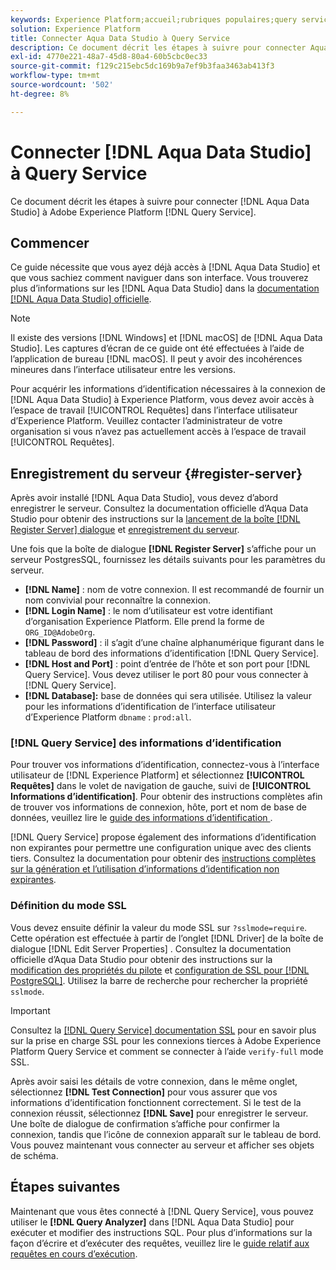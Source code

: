 ```yaml
---
keywords: Experience Platform;accueil;rubriques populaires;query service;Query service;Aqua Data Studio;Aqua data studio;se connecter à query service;
solution: Experience Platform
title: Connecter Aqua Data Studio à Query Service
description: Ce document décrit les étapes à suivre pour connecter Aqua Data Studio à Adobe Experience Platform Query Service.
exl-id: 4770e221-48a7-45d8-80a4-60b5cbc0ec33
source-git-commit: f129c215ebc5dc169b9a7ef9b3faa3463ab413f3
workflow-type: tm+mt
source-wordcount: '502'
ht-degree: 8%

---
```


# Connecter [!DNL Aqua Data Studio] à Query Service

Ce document décrit les étapes à suivre pour connecter [!DNL Aqua Data Studio] à Adobe Experience Platform [!DNL Query Service].

## Commencer

Ce guide nécessite que vous ayez déjà accès à [!DNL Aqua Data Studio] et que vous sachiez comment naviguer dans son interface. Vous trouverez plus d’informations sur les [!DNL Aqua Data Studio] dans la [documentation [!DNL Aqua Data Studio] officielle](https://www.aquaclusters.com/app/home/project/public/aquadatastudio/wikibook/Documentation21.1/page/0/Aqua-Data-Studio-21-1).

>[!NOTE]
>
>Il existe des versions [!DNL Windows] et [!DNL macOS] de [!DNL Aqua Data Studio]. Les captures d’écran de ce guide ont été effectuées à l’aide de l’application de bureau [!DNL macOS]. Il peut y avoir des incohérences mineures dans l’interface utilisateur entre les versions.

Pour acquérir les informations d’identification nécessaires à la connexion de [!DNL Aqua Data Studio] à Experience Platform, vous devez avoir accès à l’espace de travail [!UICONTROL Requêtes] dans l’interface utilisateur d’Experience Platform. Veuillez contacter l’administrateur de votre organisation si vous n’avez pas actuellement accès à l’espace de travail [!UICONTROL Requêtes].

## Enregistrement du serveur {#register-server}

Après avoir installé [!DNL Aqua Data Studio], vous devez d’abord enregistrer le serveur. Consultez la documentation officielle d’Aqua Data Studio pour obtenir des instructions sur la [lancement de la boîte [!DNL Register Server] dialogue](https://www.aquaclusters.com/app/home/project/public/aquadatastudio/wikibook/Documentation18/page/81/Registering-a-Database-Server#launching_the_register_server_dialog) et [enregistrement du serveur](https://www.aquaclusters.com/app/home/project/public/aquadatastudio/wikibook/Documentation18/page/81/Registering-a-Database-Server#steps_to_register_a_server_in_aqua_data_studio).

Une fois que la boîte de dialogue **[!DNL Register Server]** s’affiche pour un serveur PostgresSQL, fournissez les détails suivants pour les paramètres du serveur.

- **[!DNL Name]** : nom de votre connexion. Il est recommandé de fournir un nom convivial pour reconnaître la connexion.
- **[!DNL Login Name]** : le nom d’utilisateur est votre identifiant d’organisation Experience Platform. Elle prend la forme de `ORG_ID@AdobeOrg`.
- **[!DNL Password]** : il s’agit d’une chaîne alphanumérique figurant dans le tableau de bord des informations d’identification [!DNL Query Service].
- **[!DNL Host and Port]** : point d’entrée de l’hôte et son port pour [!DNL Query Service]. Vous devez utiliser le port 80 pour vous connecter à [!DNL Query Service].
- **[!DNL Database]:** base de données qui sera utilisée. Utilisez la valeur pour les informations d’identification de l’interface utilisateur d’Experience Platform `dbname` : `prod:all`.

### [!DNL Query Service] des informations d’identification

Pour trouver vos informations d’identification, connectez-vous à l’interface utilisateur de [!DNL Experience Platform] et sélectionnez **[!UICONTROL Requêtes]** dans le volet de navigation de gauche, suivi de **[!UICONTROL Informations d’identification]**. Pour obtenir des instructions complètes afin de trouver vos informations de connexion, hôte, port et nom de base de données, veuillez lire le [ guide des informations d’identification ](../ui/credentials.md).

[!DNL Query Service] propose également des informations d’identification non expirantes pour permettre une configuration unique avec des clients tiers. Consultez la documentation pour obtenir des [instructions complètes sur la génération et l’utilisation d’informations d’identification non expirantes](../ui/credentials.md#non-expiring-credentials).

### Définition du mode SSL

Vous devez ensuite définir la valeur du mode SSL sur `?sslmode=require`. Cette opération est effectuée à partir de l’onglet [!DNL Driver] de la boîte de dialogue [!DNL Edit Server Properties] . Consultez la documentation officielle d’Aqua Data Studio pour obtenir des instructions sur la [modification des propriétés du pilote](https://www.aquaclusters.com/app/home/project/public/aquadatastudio/wikibook/Documentation13/page/116/PostgreSQL#drivers) et [configuration de SSL pour [!DNL PostgreSQL]](https://www.aquaclusters.com/app/home/project/public/aquadatastudio/wikibook/Documentation20/page/SSL-Configuration/SSL-Configuration). Utilisez la barre de recherche pour rechercher la propriété `sslmode`.

>[!IMPORTANT]
>
>Consultez la [[!DNL Query Service] documentation SSL](./ssl-modes.md) pour en savoir plus sur la prise en charge SSL pour les connexions tierces à Adobe Experience Platform Query Service et comment se connecter à l’aide `verify-full` mode SSL.

Après avoir saisi les détails de votre connexion, dans le même onglet, sélectionnez **[!DNL Test Connection]** pour vous assurer que vos informations d’identification fonctionnent correctement. Si le test de la connexion réussit, sélectionnez **[!DNL Save]** pour enregistrer le serveur. Une boîte de dialogue de confirmation s’affiche pour confirmer la connexion, tandis que l’icône de connexion apparaît sur le tableau de bord. Vous pouvez maintenant vous connecter au serveur et afficher ses objets de schéma.

## Étapes suivantes

Maintenant que vous êtes connecté à [!DNL Query Service], vous pouvez utiliser le **[!DNL Query Analyzer]** dans [!DNL Aqua Data Studio] pour exécuter et modifier des instructions SQL. Pour plus d’informations sur la façon d’écrire et d’exécuter des requêtes, veuillez lire le [guide relatif aux requêtes en cours d’exécution](../best-practices/writing-queries.md).
